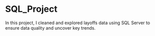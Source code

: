 # SQL_Project
In this project, I cleaned and explored layoffs data using SQL Server to ensure data quality and uncover key trends.
